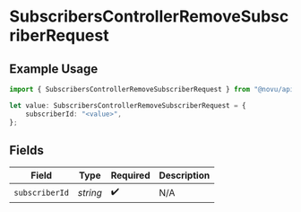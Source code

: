 # SubscribersControllerRemoveSubscriberRequest

## Example Usage

```typescript
import { SubscribersControllerRemoveSubscriberRequest } from "@novu/api/models/operations";

let value: SubscribersControllerRemoveSubscriberRequest = {
    subscriberId: "<value>",
};
```

## Fields

| Field              | Type               | Required           | Description        |
| ------------------ | ------------------ | ------------------ | ------------------ |
| `subscriberId`     | *string*           | :heavy_check_mark: | N/A                |